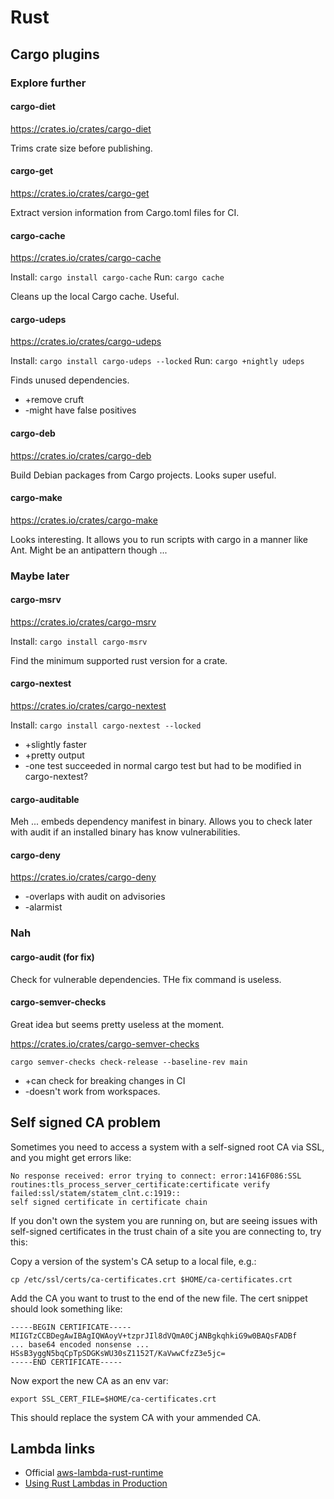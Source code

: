 # Rust

<!-- toc -->

## Cargo plugins

### Explore further

#### cargo-diet

<https://crates.io/crates/cargo-diet>

Trims crate size before publishing.

#### cargo-get

<https://crates.io/crates/cargo-get>

Extract version information from Cargo.toml files for CI.

#### cargo-cache

<https://crates.io/crates/cargo-cache>

Install: `cargo install cargo-cache`
Run: `cargo cache`

Cleans up the local Cargo cache. Useful.

#### cargo-udeps

<https://crates.io/crates/cargo-udeps>

Install: `cargo install cargo-udeps --locked`
Run: `cargo +nightly udeps`

Finds unused dependencies.

* +remove cruft
* -might have false positives

#### cargo-deb

<https://crates.io/crates/cargo-deb>

Build Debian packages from Cargo projects. Looks super useful.

#### cargo-make

<https://crates.io/crates/cargo-make>

Looks interesting. It allows you to run scripts with cargo in a manner like Ant. Might be an antipattern though ...

### Maybe later

#### cargo-msrv

<https://crates.io/crates/cargo-msrv>

Install: `cargo install cargo-msrv`

Find the minimum supported rust version for a crate.

#### cargo-nextest

<https://crates.io/crates/cargo-nextest>

Install: `cargo install cargo-nextest --locked`

- +slightly faster
- +pretty output
- -one test succeeded in normal cargo test but had to be modified in cargo-nextest?

#### cargo-auditable

Meh ... embeds dependency manifest in binary. Allows you to check later with audit if an installed binary has know vulnerabilities.

#### cargo-deny

<https://crates.io/crates/cargo-deny>

- -overlaps with audit on advisories
- -alarmist

### Nah

#### cargo-audit (for fix)

Check for vulnerable dependencies. THe fix command is useless.

#### cargo-semver-checks

Great idea but seems pretty useless at the moment.

<https://crates.io/crates/cargo-semver-checks>

`cargo semver-checks check-release --baseline-rev main`

- +can check for breaking changes in CI
- -doesn't work from workspaces.

## Self signed CA problem

Sometimes you need to access a system with a self-signed root CA via SSL, and you might get errors like:

```
No response received: error trying to connect: error:1416F086:SSL
routines:tls_process_server_certificate:certificate verify failed:ssl/statem/statem_clnt.c:1919:: 
self signed certificate in certificate chain
```

If you don't own the system you are running on, but are seeing issues with self-signed certificates in the trust chain of a site you are connecting to, try this:

Copy a version of the system's CA setup to a local file, e.g.:

```shell
cp /etc/ssl/certs/ca-certificates.crt $HOME/ca-certificates.crt
```

Add the CA you want to trust to the end of the new file. The cert snippet should look something like:

```
-----BEGIN CERTIFICATE-----
MIIGTzCCBDegAwIBAgIQWAoyV+tzprJIl8dVQmA0CjANBgkqhkiG9w0BAQsFADBf
... base64 encoded nonsense ...
HSsB3yggN5bqCpTpSDGKsWU30sZ1152T/KaVwwCfzZ3e5jc=
-----END CERTIFICATE-----
```

Now export the new CA as an env var:

```
export SSL_CERT_FILE=$HOME/ca-certificates.crt
```

This should replace the system CA with your ammended CA.

## Lambda links

* Official [aws-lambda-rust-runtime](https://github.com/awslabs/aws-lambda-rust-runtime)
* [Using Rust Lambdas in Production](https://www.cvpartner.com/blog/using-rust-lambdas-in-production)



